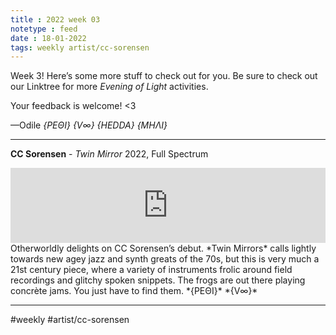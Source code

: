 ```yaml
---
title : 2022 week 03
notetype : feed
date : 18-01-2022
tags: weekly artist/cc-sorensen
---
```


Week 3! Here’s some more stuff to check out for you. Be sure to check out our Linktree for more *Evening of Light* activities.

Your feedback is welcome! <3

—Odile 
*{ΡΕΘΙ}* *{V∞}* *{HEDDA} {ΜΗΛΙ}*

---


**CC Sorensen** - *Twin Mirror*
2022, Full Spectrum
<iframe style="border: 0; width: 100%; height: 120px;" src="https://bandcamp.com/EmbeddedPlayer/album=2164708842/size=large/bgcol=333333/linkcol=2ebd35/tracklist=false/artwork=small/transparent=true/" seamless><a href="https://fullspectrumrecords.bandcamp.com/album/twin-mirror">Twin Mirror by CC Sorensen</a></iframe>
Otherworldly delights on CC Sorensen’s debut. *Twin Mirrors* calls lightly towards new agey jazz and synth greats of the 70s, but this is very much a 21st century piece, where a variety of instruments frolic around field recordings and glitchy spoken snippets. The frogs are out there playing concrète jams. You just have to find them.
*{ΡΕΘΙ}* *{V∞}*

---

#weekly #artist/cc-sorensen